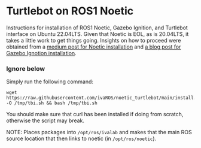 # Turtlebot on ROS1 Noetic

Instructions for installation of ROS1 Noetic, Gazebo Ignition, and Turtlebot interface on Ubuntu 22.04LTS.
Given that Noetic is EOL, as is 20.04LTS, it takes a little work to get things going. Insights on how to proceed were obtained from a [medium post for Noetic installation](https://medium.com/@jean.guillaume.durand/installing-ros-noetic-on-ubuntu-22-04-1678e9dab1f5) and [a blog post for Gazebo Ignotion installation](https://jeremypedersen.com/posts/2024-07-17-gazebo-ros-install).




### Ignore below

Simply run the following command:
```
wget https://raw.githubusercontent.com/ivaROS/noetic_turtlebot/main/install.sh -O /tmp/tbi.sh && bash /tmp/tbi.sh
```

You should make sure that curl has been installed if doing from scratch, otherwise the script may break.

NOTE: Places packages into `/opt/ros/ivalab` and makes that the main ROS source location that then links to noetic (in `/opt/ros/noetic`).
